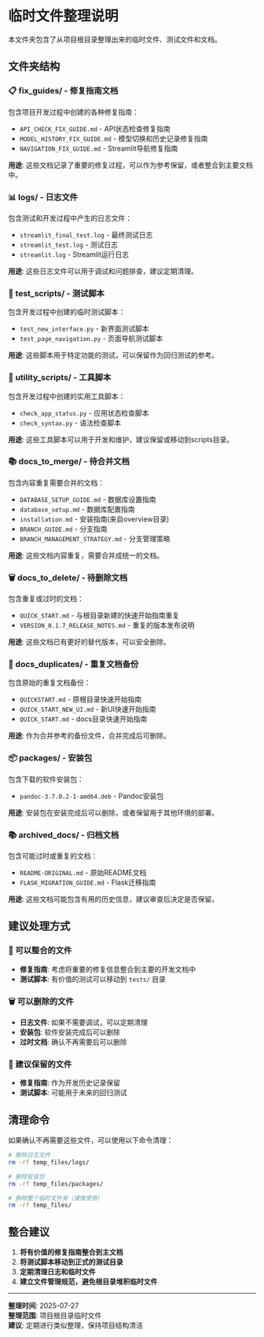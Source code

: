 # 临时文件整理说明

本文件夹包含了从项目根目录整理出来的临时文件、测试文件和文档。

## 文件夹结构

### 📋 fix_guides/ - 修复指南文档
包含项目开发过程中创建的各种修复指南：
- `API_CHECK_FIX_GUIDE.md` - API状态检查修复指南
- `MODEL_HISTORY_FIX_GUIDE.md` - 模型切换和历史记录修复指南  
- `NAVIGATION_FIX_GUIDE.md` - Streamlit导航修复指南

**用途**: 这些文档记录了重要的修复过程，可以作为参考保留，或者整合到主要文档中。

### 📊 logs/ - 日志文件
包含测试和开发过程中产生的日志文件：
- `streamlit_final_test.log` - 最终测试日志
- `streamlit_test.log` - 测试日志
- `streamlit.log` - Streamlit运行日志

**用途**: 这些日志文件可以用于调试和问题排查，建议定期清理。

### 🧪 test_scripts/ - 测试脚本
包含开发过程中创建的临时测试脚本：
- `test_new_interface.py` - 新界面测试脚本
- `test_page_navigation.py` - 页面导航测试脚本

**用途**: 这些脚本用于特定功能的测试，可以保留作为回归测试的参考。

### 🔧 utility_scripts/ - 工具脚本
包含开发过程中创建的实用工具脚本：
- `check_app_status.py` - 应用状态检查脚本
- `check_syntax.py` - 语法检查脚本

**用途**: 这些工具脚本可以用于开发和维护，建议保留或移动到scripts目录。

### 📚 docs_to_merge/ - 待合并文档
包含内容重复需要合并的文档：
- `DATABASE_SETUP_GUIDE.md` - 数据库设置指南
- `database_setup.md` - 数据库配置指南  
- `installation.md` - 安装指南(来自overview目录)
- `BRANCH_GUIDE.md` - 分支指南
- `BRANCH_MANAGEMENT_STRATEGY.md` - 分支管理策略

**用途**: 这些文档内容重复，需要合并成统一的文档。

### 🗑️ docs_to_delete/ - 待删除文档
包含重复或过时的文档：
- `QUICK_START.md` - 与根目录新建的快速开始指南重复
- `VERSION_0.1.7_RELEASE_NOTES.md` - 重复的版本发布说明

**用途**: 这些文档已有更好的替代版本，可以安全删除。

### 📄 docs_duplicates/ - 重复文档备份
包含原始的重复文档备份：
- `QUICKSTART.md` - 原根目录快速开始指南
- `QUICK_START_NEW_UI.md` - 新UI快速开始指南
- `QUICK_START.md` - docs目录快速开始指南

**用途**: 作为合并参考的备份文件，合并完成后可删除。

### 📦 packages/ - 安装包
包含下载的软件安装包：
- `pandoc-3.7.0.2-1-amd64.deb` - Pandoc安装包

**用途**: 安装包在安装完成后可以删除，或者保留用于其他环境的部署。

### 📚 archived_docs/ - 归档文档
包含可能过时或重复的文档：
- `README-ORIGINAL.md` - 原始README文档
- `FLASK_MIGRATION_GUIDE.md` - Flask迁移指南

**用途**: 这些文档可能包含有用的历史信息，建议审查后决定是否保留。

## 建议处理方式

### 🔄 可以整合的文件
- **修复指南**: 考虑将重要的修复信息整合到主要的开发文档中
- **测试脚本**: 有价值的测试可以移动到 `tests/` 目录

### 🗑️ 可以删除的文件
- **日志文件**: 如果不需要调试，可以定期清理
- **安装包**: 软件安装完成后可以删除
- **过时文档**: 确认不再需要后可以删除

### 📁 建议保留的文件
- **修复指南**: 作为开发历史记录保留
- **测试脚本**: 可能用于未来的回归测试

## 清理命令

如果确认不再需要这些文件，可以使用以下命令清理：

```bash
# 删除日志文件
rm -rf temp_files/logs/

# 删除安装包
rm -rf temp_files/packages/

# 删除整个临时文件夹（谨慎使用）
rm -rf temp_files/
```

## 整合建议

1. **将有价值的修复指南整合到主文档**
2. **将测试脚本移动到正式的测试目录**
3. **定期清理日志和临时文件**
4. **建立文件管理规范，避免根目录堆积临时文件**

---

**整理时间**: 2025-07-27  
**整理范围**: 项目根目录临时文件  
**建议**: 定期进行类似整理，保持项目结构清洁